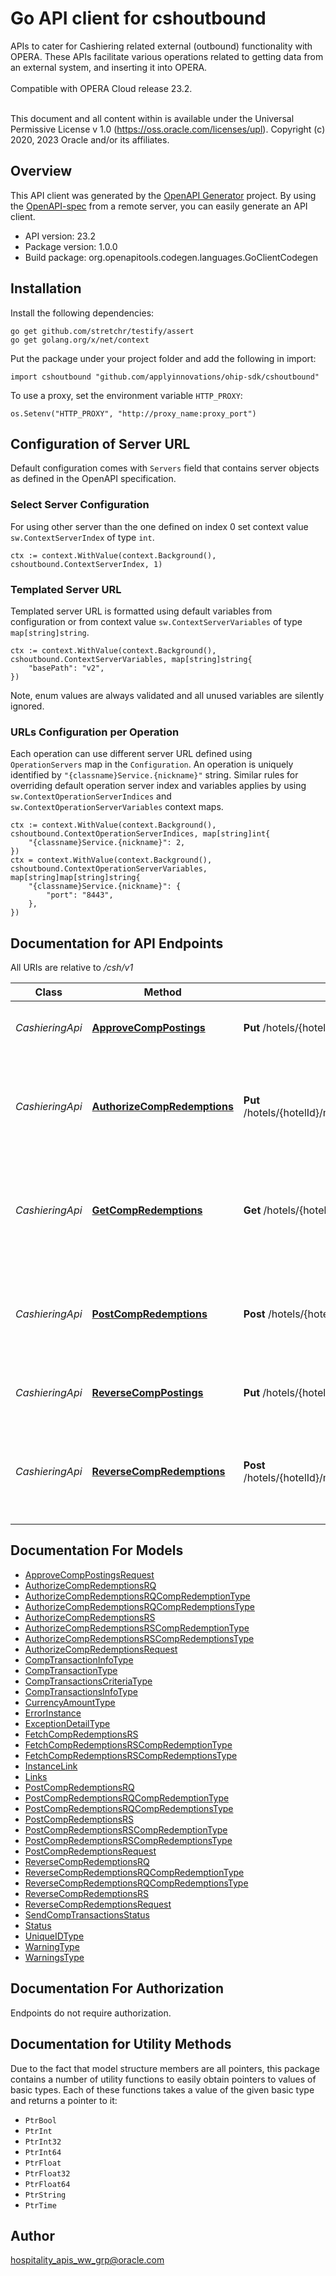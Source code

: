 # Go API client for cshoutbound

APIs to cater for Cashiering related external (outbound) functionality with OPERA. These APIs facilitate various operations related to getting data from an external system, and inserting it into OPERA.<br /><br /> Compatible with OPERA Cloud release 23.2.<br /><br /><p> This document and all content within is available under the Universal Permissive License v 1.0 (https://oss.oracle.com/licenses/upl). Copyright (c) 2020, 2023 Oracle and/or its affiliates.</p>

## Overview
This API client was generated by the [OpenAPI Generator](https://openapi-generator.tech) project.  By using the [OpenAPI-spec](https://www.openapis.org/) from a remote server, you can easily generate an API client.

- API version: 23.2
- Package version: 1.0.0
- Build package: org.openapitools.codegen.languages.GoClientCodegen

## Installation

Install the following dependencies:

```shell
go get github.com/stretchr/testify/assert
go get golang.org/x/net/context
```

Put the package under your project folder and add the following in import:

```golang
import cshoutbound "github.com/applyinnovations/ohip-sdk/cshoutbound"
```

To use a proxy, set the environment variable `HTTP_PROXY`:

```golang
os.Setenv("HTTP_PROXY", "http://proxy_name:proxy_port")
```

## Configuration of Server URL

Default configuration comes with `Servers` field that contains server objects as defined in the OpenAPI specification.

### Select Server Configuration

For using other server than the one defined on index 0 set context value `sw.ContextServerIndex` of type `int`.

```golang
ctx := context.WithValue(context.Background(), cshoutbound.ContextServerIndex, 1)
```

### Templated Server URL

Templated server URL is formatted using default variables from configuration or from context value `sw.ContextServerVariables` of type `map[string]string`.

```golang
ctx := context.WithValue(context.Background(), cshoutbound.ContextServerVariables, map[string]string{
	"basePath": "v2",
})
```

Note, enum values are always validated and all unused variables are silently ignored.

### URLs Configuration per Operation

Each operation can use different server URL defined using `OperationServers` map in the `Configuration`.
An operation is uniquely identified by `"{classname}Service.{nickname}"` string.
Similar rules for overriding default operation server index and variables applies by using `sw.ContextOperationServerIndices` and `sw.ContextOperationServerVariables` context maps.

```golang
ctx := context.WithValue(context.Background(), cshoutbound.ContextOperationServerIndices, map[string]int{
	"{classname}Service.{nickname}": 2,
})
ctx = context.WithValue(context.Background(), cshoutbound.ContextOperationServerVariables, map[string]map[string]string{
	"{classname}Service.{nickname}": {
		"port": "8443",
	},
})
```

## Documentation for API Endpoints

All URIs are relative to */csh/v1*

Class | Method | HTTP request | Description
------------ | ------------- | ------------- | -------------
*CashieringApi* | [**ApproveCompPostings**](docs/CashieringApi.md#approvecomppostings) | **Put** /hotels/{hotelId}/compPostingsApproval | Operation to request for comp postings approval.
*CashieringApi* | [**AuthorizeCompRedemptions**](docs/CashieringApi.md#authorizecompredemptions) | **Put** /hotels/{hotelId}/memberships/{membershipId}/compRedemptionAuthorizations | Operation to authorize complimentary redemptions for a guest having PTS Membership Type
*CashieringApi* | [**GetCompRedemptions**](docs/CashieringApi.md#getcompredemptions) | **Get** /hotels/{hotelId}/memberships/{membershipId}/compRedemptions | Operation to get complimentary redemptions for a guest having PTS Membership Type
*CashieringApi* | [**PostCompRedemptions**](docs/CashieringApi.md#postcompredemptions) | **Post** /hotels/{hotelId}/memberships/{membershipId}/compRedemptionPostings | Operation to post complimentary redemptions for a guest having PTS Membership Type
*CashieringApi* | [**ReverseCompPostings**](docs/CashieringApi.md#reversecomppostings) | **Put** /hotels/{hotelId}/compPostingsReversal | Operation to request for comp postings reversal.
*CashieringApi* | [**ReverseCompRedemptions**](docs/CashieringApi.md#reversecompredemptions) | **Post** /hotels/{hotelId}/memberships/{membershipId}/compRedemptionReversals | Operation to reverse complimentary redemptions for a guest having PTS Membership Type


## Documentation For Models

 - [ApproveCompPostingsRequest](docs/ApproveCompPostingsRequest.md)
 - [AuthorizeCompRedemptionsRQ](docs/AuthorizeCompRedemptionsRQ.md)
 - [AuthorizeCompRedemptionsRQCompRedemptionType](docs/AuthorizeCompRedemptionsRQCompRedemptionType.md)
 - [AuthorizeCompRedemptionsRQCompRedemptionsType](docs/AuthorizeCompRedemptionsRQCompRedemptionsType.md)
 - [AuthorizeCompRedemptionsRS](docs/AuthorizeCompRedemptionsRS.md)
 - [AuthorizeCompRedemptionsRSCompRedemptionType](docs/AuthorizeCompRedemptionsRSCompRedemptionType.md)
 - [AuthorizeCompRedemptionsRSCompRedemptionsType](docs/AuthorizeCompRedemptionsRSCompRedemptionsType.md)
 - [AuthorizeCompRedemptionsRequest](docs/AuthorizeCompRedemptionsRequest.md)
 - [CompTransactionInfoType](docs/CompTransactionInfoType.md)
 - [CompTransactionType](docs/CompTransactionType.md)
 - [CompTransactionsCriteriaType](docs/CompTransactionsCriteriaType.md)
 - [CompTransactionsInfoType](docs/CompTransactionsInfoType.md)
 - [CurrencyAmountType](docs/CurrencyAmountType.md)
 - [ErrorInstance](docs/ErrorInstance.md)
 - [ExceptionDetailType](docs/ExceptionDetailType.md)
 - [FetchCompRedemptionsRS](docs/FetchCompRedemptionsRS.md)
 - [FetchCompRedemptionsRSCompRedemptionType](docs/FetchCompRedemptionsRSCompRedemptionType.md)
 - [FetchCompRedemptionsRSCompRedemptionsType](docs/FetchCompRedemptionsRSCompRedemptionsType.md)
 - [InstanceLink](docs/InstanceLink.md)
 - [Links](docs/Links.md)
 - [PostCompRedemptionsRQ](docs/PostCompRedemptionsRQ.md)
 - [PostCompRedemptionsRQCompRedemptionType](docs/PostCompRedemptionsRQCompRedemptionType.md)
 - [PostCompRedemptionsRQCompRedemptionsType](docs/PostCompRedemptionsRQCompRedemptionsType.md)
 - [PostCompRedemptionsRS](docs/PostCompRedemptionsRS.md)
 - [PostCompRedemptionsRSCompRedemptionType](docs/PostCompRedemptionsRSCompRedemptionType.md)
 - [PostCompRedemptionsRSCompRedemptionsType](docs/PostCompRedemptionsRSCompRedemptionsType.md)
 - [PostCompRedemptionsRequest](docs/PostCompRedemptionsRequest.md)
 - [ReverseCompRedemptionsRQ](docs/ReverseCompRedemptionsRQ.md)
 - [ReverseCompRedemptionsRQCompRedemptionType](docs/ReverseCompRedemptionsRQCompRedemptionType.md)
 - [ReverseCompRedemptionsRQCompRedemptionsType](docs/ReverseCompRedemptionsRQCompRedemptionsType.md)
 - [ReverseCompRedemptionsRS](docs/ReverseCompRedemptionsRS.md)
 - [ReverseCompRedemptionsRequest](docs/ReverseCompRedemptionsRequest.md)
 - [SendCompTransactionsStatus](docs/SendCompTransactionsStatus.md)
 - [Status](docs/Status.md)
 - [UniqueIDType](docs/UniqueIDType.md)
 - [WarningType](docs/WarningType.md)
 - [WarningsType](docs/WarningsType.md)


## Documentation For Authorization

Endpoints do not require authorization.


## Documentation for Utility Methods

Due to the fact that model structure members are all pointers, this package contains
a number of utility functions to easily obtain pointers to values of basic types.
Each of these functions takes a value of the given basic type and returns a pointer to it:

* `PtrBool`
* `PtrInt`
* `PtrInt32`
* `PtrInt64`
* `PtrFloat`
* `PtrFloat32`
* `PtrFloat64`
* `PtrString`
* `PtrTime`

## Author

hospitality_apis_ww_grp@oracle.com

